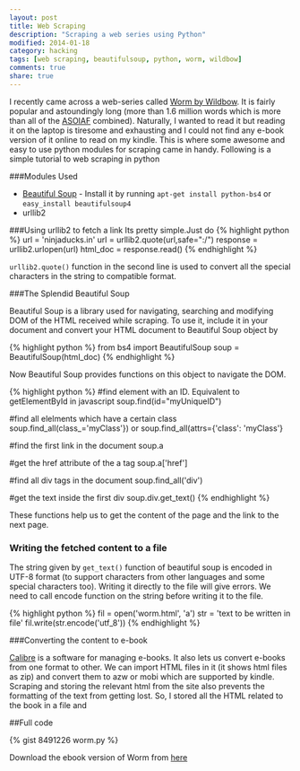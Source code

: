 ```yaml
---
layout: post
title: Web Scraping
description: "Scraping a web series using Python"
modified: 2014-01-18
category: hacking
tags: [web scraping, beautifulsoup, python, worm, wildbow]
comments: true
share: true
---
```


I recently came across a web-series called [Worm by Wildbow](http://parahumans.wordpress.com/). It is fairly popular and astoundingly long (more than 1.6 million words which is more than all of the [ASOIAF](http://en.wikipedia.org/wiki/A_Song_of_Ice_and_Fire) combined). Naturally, I wanted to read it but reading it on the laptop is tiresome and exhausting and I could not find any e-book version of it online to read on my kindle. This is where some awesome and easy to use python modules for scraping came in handy. Following is a simple tutorial to web scraping in python

###Modules Used

* [Beautiful Soup](http://www.crummy.com/software/BeautifulSoup/) - Install it by running `apt-get install python-bs4` or `easy_install beautifulsoup4`
* urllib2


###Using urllib2 to fetch a link
Its pretty simple.Just do
{% highlight python %}
url = 'ninjaducks.in'
url = urllib2.quote(url,safe=":/")
response = urllib2.urlopen(url)
html_doc = response.read()
{% endhighlight %}

`urllib2.quote()` function in the second line is used to convert all the special characters in the string to compatible format.

###The Splendid Beautiful Soup

Beautiful Soup is a library used for navigating, searching and modifying DOM of the HTML received while scraping. To use it, include it in your document and convert your HTML document to Beautiful Soup object by

{% highlight python %}
from bs4 import BeautifulSoup
soup = BeautifulSoup(html_doc)
{% endhighlight %}


Now Beautiful Soup provides functions on this object to navigate the DOM.

{% highlight python %}
#find element with an ID. Equivalent to getElementById in javascript
soup.find(id="myUniqueID")

#find all elelments which have a certain class
soup.find_all(class_='myClass'})
or
soup.find_all(attrs={'class': 'myClass'}

#find the first link in the document
soup.a

#get the href attribute of the a tag
soup.a['href']

#find all div tags in the document
soup.find_all('div')

#get the text inside  the first div
soup.div.get_text()
{% endhighlight %}

These functions help us to get the content of the page and the link to the next page.

### Writing the fetched content to a file

The string given by `get_text()` function of beautiful soup is encoded in UTF-8 format (to support characters from other languages and some special characters too). Writing it directly to the file will give errors. We need to call encode function on the string before writing it to the file.

{% highlight python %}
fil = open('worm.html', 'a')
str  = 'text to be written in file'
fil.write(str.encode('utf_8'))
{% endhighlight %}

###Converting the content to e-book

[Calibre](http://calibre-ebook.com/) is a software for managing e-books. It also lets us convert e-books from one format to other. We can import HTML files in it (it shows html files as zip) and convert them to azw or mobi which are supported by kindle. Scraping and storing the relevant html from the site also prevents the formatting of the text from getting lost. So, I stored all the HTML related to the book in a file and 


##Full code

{% gist 8491226 worm.py %}


Download the ebook version of Worm from [here](http://goo.gl/XnGyqX)